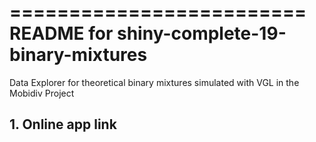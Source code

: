 
=========================
README for shiny-complete-19-binary-mixtures
=========================

Data Explorer for theoretical binary mixtures simulated with VGL in the Mobidiv Project


## 1. Online app link








